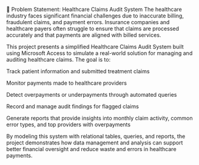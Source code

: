 🧾 Problem Statement: Healthcare Claims Audit System
The healthcare industry faces significant financial challenges due to inaccurate billing, fraudulent claims, and payment errors. Insurance companies and healthcare payers often struggle to ensure that claims are processed accurately and that payments are aligned with billed services.

This project presents a simplified Healthcare Claims Audit System built using Microsoft Access to simulate a real-world solution for managing and auditing healthcare claims. The goal is to:

Track patient information and submitted treatment claims

Monitor payments made to healthcare providers

Detect overpayments or underpayments through automated queries

Record and manage audit findings for flagged claims

Generate reports that provide insights into monthly claim activity, common error types, and top providers with overpayments

By modeling this system with relational tables, queries, and reports, the project demonstrates how data management and analysis can support better financial oversight and reduce waste and errors in healthcare payments.
